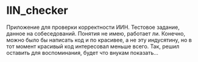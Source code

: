 # IIN_checker
Приложение для проверки корректности ИИН. Тестовое задание, данное на собеседований. Понятия не имею, работает ли. Конечно, можно было бы написать код и по красивее, а не эту индусятину, но в тот момент красивый код интересовал меньше всего. Так, решил оставить для воспоминания, будет что внукам показать...
